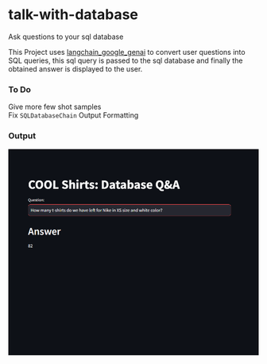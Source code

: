 # talk-with-database
Ask questions to your sql database

This Project uses <a href="https://python.langchain.com/docs/integrations/chat/google_generative_ai/" target="_blank">langchain_google_genai</a> to convert user questions into SQL queries, this sql query is passed to the sql database and finally the obtained answer is displayed to the user.

### To Do
Give more few shot samples  
Fix `SQLDatabaseChain` Output Formatting

### Output

![Output Image](assets/out1.png)
